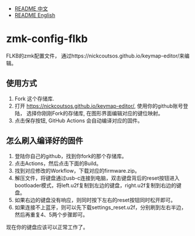- [README 中文](./README-ZH.md)
- [README English](./README.md)

# zmk-config-flkb
FLKB的zmk配置文件，
通过https://nickcoutsos.github.io/keymap-editor/来编辑。

## 使用方式

1. Fork 这个存储库.
2. 打开 https://nickcoutsos.github.io/keymap-editor/, 使用你的github账号登陆， 选择你刚刚Fork的存储库, 在图形界面编辑对应的键位映射。
3. 点击保存按钮, GitHub Actions 会自动编译对应的固件。

## 怎么刷入编译好的固件

1. 登陆你自己的github，找到你fork的那个存储库。
2. 点击Actions，然后点击下面的Build。
3. 找到对应修改的Workflow，下载对应的firmware.zip。
4. 解压文件，将键盘通过usb-c连接到电脑，双击键盘背后的reset按钮进入bootloader模式，将left.u2f复制到左边的键盘，right.u2f复制到右边的键盘。
5. 如果右边的键盘没有响应，则同时按下左右的reset按钮同时松开即可。
6. 如果连接不上蓝牙，则可以先下载settings_reset.u2f，分别刷到左右半边，然后再重复4、5两个步骤即可。

现在你的键盘应该可以正常工作了。
